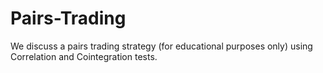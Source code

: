 # Pairs-Trading
We discuss a pairs trading strategy (for educational purposes only) using Correlation and Cointegration tests.
